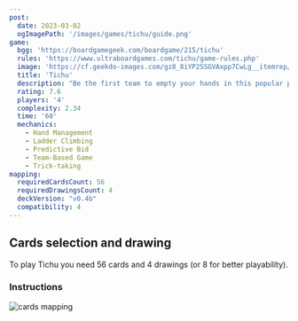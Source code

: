 ```yaml
---
post: 
  date: 2023-03-02
  ogImagePath: '/images/games/tichu/guide.png'
game:
  bgg: 'https://boardgamegeek.com/boardgame/215/tichu'
  rules: 'https://www.ultraboardgames.com/tichu/game-rules.php'
  image: 'https://cf.geekdo-images.com/gz8_8iYP2SSGVAxpp7CwLg__itemrep/img/lnzwJvF8Ez8vuV_QBKXuvqiWcK8=/fit-in/246x300/filters:strip_icc()/pic5854968.png'
  title: 'Tichu'
  description: "Be the first team to empty your hands in this popular partnership climbing card game."
  rating: 7.6
  players: '4'
  complexity: 2.34
  time: '60'
  mechanics:
    - Hand Management
    - Ladder Climbing
    - Predictive Bid
    - Team-Based Game
    - Trick-taking 
mapping:
  requiredCardsCount: 56
  requiredDrawingsCount: 4
  deckVersion: "v0.4b"
  compatibility: 4
---
```


## Cards selection and drawing

To play Tichu you need 56 cards and 4 drawings (or 8 for better playability).

### Instructions

![cards mapping](/images/games/tichu/guide.png)

